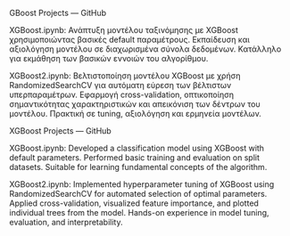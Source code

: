 GBoost Projects — GitHub

XGBoost.ipynb: Ανάπτυξη μοντέλου ταξινόμησης με XGBoost χρησιμοποιώντας βασικές default παραμέτρους. Εκπαίδευση και αξιολόγηση μοντέλου σε διαχωρισμένα σύνολα δεδομένων. Κατάλληλο για εκμάθηση των βασικών εννοιών του αλγορίθμου.

XGBoost2.ipynb: Βελτιστοποίηση μοντέλου XGBoost με χρήση RandomizedSearchCV για αυτόματη εύρεση των βέλτιστων υπερπαραμέτρων. Εφαρμογή cross-validation, οπτικοποίηση σημαντικότητας χαρακτηριστικών και απεικόνιση των δέντρων του μοντέλου. Πρακτική σε tuning, αξιολόγηση και ερμηνεία μοντέλων.


XGBoost Projects — GitHub

XGBoost.ipynb: Developed a classification model using XGBoost with default parameters. Performed basic training and evaluation on split datasets. Suitable for learning fundamental concepts of the algorithm.

XGBoost2.ipynb: Implemented hyperparameter tuning of XGBoost using RandomizedSearchCV for automated selection of optimal parameters. Applied cross-validation, visualized feature importance, and plotted individual trees from the model. Hands-on experience in model tuning, evaluation, and interpretability.
